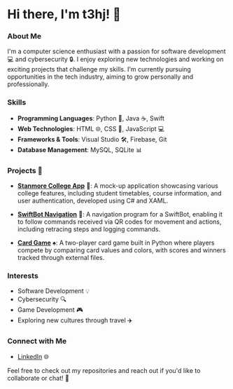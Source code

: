 # Hi there, I'm t3hj! 👋

### About Me
I'm a computer science enthusiast with a passion for software development 💻 and cybersecurity 🔒. I enjoy exploring new technologies and working on exciting projects that challenge my skills. I'm currently pursuing opportunities in the tech industry, aiming to grow personally and professionally.

### Skills
- **Programming Languages**: Python 🐍, Java ☕, Swift
- **Web Technologies**: HTML 🌐, CSS 🎨, JavaScript 💻
- **Frameworks & Tools**: Visual Studio 🛠️, Firebase, Git
- **Database Management**: MySQL, SQLite 📊

### Projects 🚀

- **[Stanmore College App](https://github.com/t3hj/StanmoreCollegeApp)** 🏫: A mock-up application showcasing various college features, including student timetables, course information, and user authentication, developed using C# and XAML.

- **[SwiftBot Navigation](https://github.com/t3hj/SwiftBotNavigation)** 🤖: A navigation program for a SwiftBot, enabling it to follow commands received via QR codes for movement and actions, including retracing steps and logging commands.

- **[Card Game](https://github.com/t3hj/CardGame)** ♠️: A two-player card game built in Python where players compete by comparing card values and colors, with scores and winners tracked through external files.


### Interests
- Software Development 💡
- Cybersecurity 🔍
- Game Development 🎮
- Exploring new cultures through travel ✈️

### Connect with Me
- [LinkedIn](https://www.linkedin.com/in/tehj-patel-56a5562a2?lipi=urn%3Ali%3Apage%3Ad_flagship3_profile_view_base_contact_details%3Blwav%2B1APTyqLBf9jUhFM8A%3D%3D) 🌐

Feel free to check out my repositories and reach out if you'd like to collaborate or chat! 🤝
